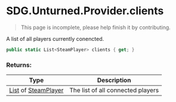 # SDG.Unturned.Provider.clients

> This page is incomplete, please help finish it by contributing.

A list of all players currently conencted.

```c#
public static List<SteamPlayer> clients { get; }
```

### Returns:

Type | Description
------------ | -------------
[List](https://docs.microsoft.com/en-us/dotnet/api/system.string?view=netframework-3.5) of [SteamPlayer](scripting/sdg/unturned/steamplayer) | The list of all connected players
